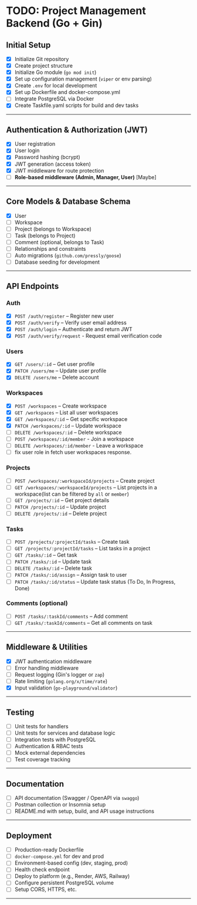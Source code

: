 # TODO: Project Management Backend (Go + Gin)

## Initial Setup
- [X] Initialize Git repository
- [X] Create project structure 
- [X] Initialize Go module (`go mod init`)
- [X] Set up configuration management (`viper` or env parsing)
- [X] Create `.env` for local development
- [X] Set up Dockerfile and docker-compose.yml
- [ ] Integrate PostgreSQL via Docker
- [X] Create Taskfile.yaml scripts for build and dev tasks

---

## Authentication & Authorization (JWT)
- [X] User registration
- [X] User login
- [X] Password hashing (bcrypt)
- [X] JWT generation (access token)
- [X] JWT middleware for route protection
- [ ] **Role-based middleware (Admin, Manager, User)** [Maybe]

---

## Core Models & Database Schema
- [X] User
- [ ] Workspace
- [ ] Project (belongs to Workspace)
- [ ] Task (belongs to Project)
- [ ] Comment (optional, belongs to Task)
- [ ] Relationships and constraints
- [ ] Auto migrations (`github.com/pressly/goose`)
- [ ] Database seeding for development

---

## API Endpoints

### Auth
- [X] `POST /auth/register` – Register new user
- [X] `POST /auth/verify` – Verify user email address
- [X] `POST /auth/login` – Authenticate and return JWT
- [X] `POST /auth/verify/request` - Request email verification code

### Users
- [X] `GET /users/:id` – Get user profile
- [X] `PATCH /users/me` – Update user profile
- [X] `DELETE /users/me` – Delete account

### Workspaces
- [X] `POST /workspaces` – Create workspace
- [X] `GET /workspaces` – List all user workspaces
- [X] `GET /workspaces/:id` – Get specific workspace
- [X] `PATCH /workspaces/:id` – Update workspace
- [ ] `DELETE /workspaces/:id` – Delete workspace
- [ ] `POST /workspaces/:id/member` - Join a workspace
- [ ] `DELETE /workspaces/:id/member` - Leave a workspace
- [ ] fix user role in fetch user workspaces response.

### Projects
- [ ] `POST /workspaces/:workspaceId/projects` – Create project
- [ ] `GET /workspaces/:workspaceId/projects` – List projects in a workspace(list can be filtered by `all` or `member`)
- [ ] `GET /projects/:id` – Get project details
- [ ] `PATCH /projects/:id` – Update project
- [ ] `DELETE /projects/:id` – Delete project

### Tasks
- [ ] `POST /projects/:projectId/tasks` – Create task
- [ ] `GET /projects/:projectId/tasks` – List tasks in a project
- [ ] `GET /tasks/:id` – Get task
- [ ] `PATCH /tasks/:id` – Update task
- [ ] `DELETE /tasks/:id` – Delete task
- [ ] `PATCH /tasks/:id/assign` – Assign task to user
- [ ] `PATCH /tasks/:id/status` – Update task status (To Do, In Progress, Done)

### Comments (optional)
- [ ] `POST /tasks/:taskId/comments` – Add comment
- [ ] `GET /tasks/:taskId/comments` – Get all comments on task

---

## Middleware & Utilities
- [X] JWT authentication middleware
- [ ] Error handling middleware
- [ ] Request logging (Gin's logger or `zap`)
- [ ] Rate limiting (`golang.org/x/time/rate`)
- [X] Input validation (`go-playground/validator`)

---

## Testing
- [ ] Unit tests for handlers
- [ ] Unit tests for services and database logic
- [ ] Integration tests with PostgreSQL
- [ ] Authentication & RBAC tests
- [ ] Mock external dependencies
- [ ] Test coverage tracking

---

## Documentation
- [ ] API documentation (Swagger / OpenAPI via `swaggo`)
- [ ] Postman collection or Insomnia setup
- [ ] README.md with setup, build, and API usage instructions

---

## Deployment
- [ ] Production-ready Dockerfile
- [ ] `docker-compose.yml` for dev and prod
- [ ] Environment-based config (dev, staging, prod)
- [ ] Health check endpoint
- [ ] Deploy to platform (e.g., Render, AWS, Railway)
- [ ] Configure persistent PostgreSQL volume
- [ ] Setup CORS, HTTPS, etc.

---
